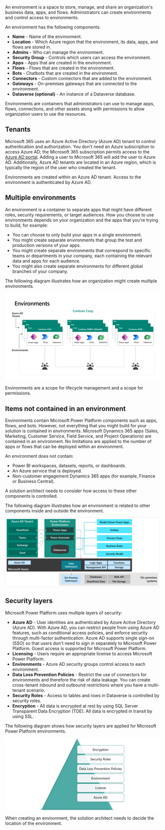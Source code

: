 An environment is a space to store, manage, and share an organization's business data, apps, and flows. Administrators can create environments and control access to environments.

An environment has the following components:

- **Name** - Name of the environment.
- **Location** - Which Azure region that the environment, its data, apps, and flows are stored in.
- **Admins** - Who can manage the environment.
- **Security Group** - Controls which users can access the environment.
- **Apps** - Apps that are created in the environment.
- **Flows** - Flows that are created in the environment.
- **Bots** - Chatbots that are created in the environment.
- **Connectors** - Custom connectors that are added to the environment.
- **Gateways** - On-premises gateways that are connected to the environment.
- **Dataverse (optional)** - An instance of a Dataverse database.

Environments are containers that administrators can use to manage apps, flows, connections, and other assets along with permissions to allow organization users to use the resources.

## Tenants

Microsoft 365 uses an Azure Active Directory (Azure AD) tenant to control authentication and authorization. You don't need an Azure subscription to access Azure AD; the Microsoft 365 subscription permits access to the [Azure AD portal](https://aad.portal.azure.com). Adding a user to Microsoft 365 will add the user to Azure AD. Additionally, Azure AD tenants are located in an Azure region, which is typically the region of the user who created the tenant.

Environments are created within an Azure AD tenant. Access to the environment is authenticated by Azure AD.

## Multiple environments

An environment is a container to separate apps that might have different roles, security requirements, or target audiences. How you choose to use environments depends on your organization and the apps that you're trying to build, for example:

- You can choose to only build your apps in a single environment.
- You might create separate environments that group the test and production versions of your apps.
- You might create separate environments that correspond to specific teams or departments in your company, each containing the relevant data and apps for each audience.
- You might also create separate environments for different global branches of your company.

The following diagram illustrates how an organization might create multiple environments.

![Diagram representing multiple environments.](../media/2-environments.png)

Environments are a scope for lifecycle management and a scope for permissions.

## Items not contained in an environment

Environments contain Microsoft Power Platform components such as apps, flows, and bots. However, not everything that you might build for your solution is contained in environments. Microsoft Dynamics 365 apps (Sales, Marketing, Customer Service, Field Service, and Project Operations) are contained in an environment. No limitations are applied to the number of apps or flows that can be deployed within an environment.

An environment does not contain:

- Power BI workspaces, datasets, reports, or dashboards.
- An Azure service that is deployed.
- Non-customer engagement Dynamics 365 apps (for example, Finance or Business Central).

A solution architect needs to consider how access to these other components is controlled.

The following diagram illustrates how an environment is related to other components inside and outside the environment.

![Diagram representing components inside and outside an environment.](../media/3-inside-environment.png)

## Security layers

Microsoft Power Platform uses multiple layers of security:

- **Azure AD** - User identities are authenticated by Azure Active Directory (Azure AD). With Azure AD, you can restrict people from using Azure AD features, such as conditional access policies, and enforce security through multi-factor authentication. Azure AD supports single sign-on (SSO) so that users don't need to sign in separately to Microsoft Power Platform. Guest access is supported for Microsoft Power Platform.
- **Licensing** - Users require an appropriate license to access Microsoft Power Platform.
- **Environments** - Azure AD security groups control access to each environment.
- **Data Loss Prevention Policies** - Restrict the use of connectors for environments and therefore the risk of data leakage. You can create cross-tenant inbound and outbound restrictions where you have a multi-tenant scenario.
- **Security Roles** - Access to tables and rows in Dataverse is controlled by security roles.
- **Encryption** - All data is encrypted at rest by using SQL Server Transparent Data Encryption (TDE). All data is encrypted in transit by using SSL.

The following diagram shows how security layers are applied for Microsoft Power Platform environments.

![Diagram representing environment security.](../media/2-environment-security.png)

When creating an environment, the solution architect needs to decide the location of the environment.

